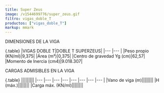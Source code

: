 ```yaml
---
title: Super Zeus
image: /v1544699776/super_zeus.gif
filtro: vigas_doble_T
productos: ["vigas_doble_T"]
markup: mmark
---
```


DIMENSIONES DE LA VIGA

{.table}
|VIGAS DOBLE T|DOBLE T SUPERZEUS|
|--- |--- |
|Peso propio (KN/ml)|9,375|
|Área (m²)|0,375|
|Centro de gravedad Yg (cm)|62,57|
|Momento de Inercia (cm4)|9.018.307|


CARGAS ADMISIBLES EN LA VIGA

{.table}
|||||||||
|--- |--- |--- |--- |--- |--- |--- |--- |
|Vano de viga (m)||||||||
|H (máx.)||||||||
|Carga máx. (KN/ml)||||||||
